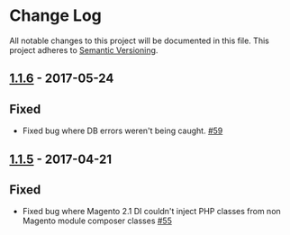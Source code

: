 # Change Log
All notable changes to this project will be documented in this file.
This project adheres to [Semantic Versioning](http://semver.org/).

## [1.1.6](#1.1.6) - 2017-05-24
## Fixed
- Fixed bug where DB errors weren't being caught. [#59](https://github.com/cloudflare/Cloudflare-Magento/pull/59)

## [1.1.5](#1.1.5) - 2017-04-21
## Fixed
- Fixed bug where Magento 2.1 DI couldn't inject PHP classes from non Magento module composer classes [#55](https://github.com/cloudflare/Cloudflare-Magento/pull/55)
